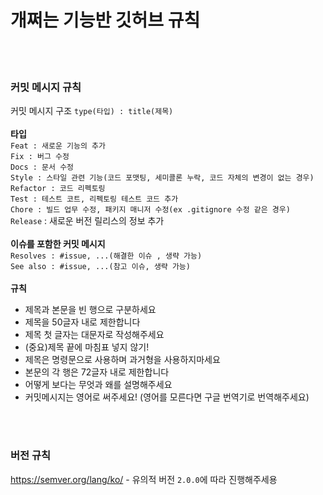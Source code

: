# 개쩌는 기능반 깃허브 규칙

<br>
<br>

### 커밋 메시지 규칙
커밋 메시지 구조 `type(타입) : title(제목)`
<br>
<br>
**타입**<br>
`Feat : 새로운 기능의 추가`<br>
`Fix : 버그 수정`<br>
`Docs : 문서 수정`<br>
`Style : 스타일 관련 기능(코드 포맷팅, 세미콜론 누락, 코드 자체의 변경이 없는 경우)`<br>
`Refactor : 코드 리펙토링`<br>
`Test : 테스트 코트, 리펙토링 테스트 코드 추가`<br>
`Chore : 빌드 업무 수정, 패키지 매니저 수정(ex .gitignore 수정 같은 경우)`<br>
`Release` : 새로운 버전 릴리스의 정보 추가
<br>
<br>
**이슈를 포함한 커밋 메시지**<br>
`Resolves : #issue, ...(해결한 이슈 , 생략 가능)`<br>
`See also : #issue, ...(참고 이슈, 생략 가능)`<br>
<br>
**규칙**
<br>
- 제목과 본문을 빈 행으로 구분하세요
- 제목을 50글자 내로 제한합니다
- 제목 첫 글자는 대문자로 작성해주세요
- (중요)제목 끝에 마침표 넣지 않기!
- 제목은 명령문으로 사용하며 과거형을 사용하지마세요
- 본문의 각 행은 72글자 내로 제한합니다
- 어떻게 보다는 무엇과 왜를 설명해주세요
- 커밋메시지는 영어로 써주세요! (영어를 모른다면 구글 번역기로 번역해주세요)

<br>
<br>

### 버전 규칙
https://semver.org/lang/ko/ - 유의적 버전 `2.0.0`에 따라 진행해주세용
